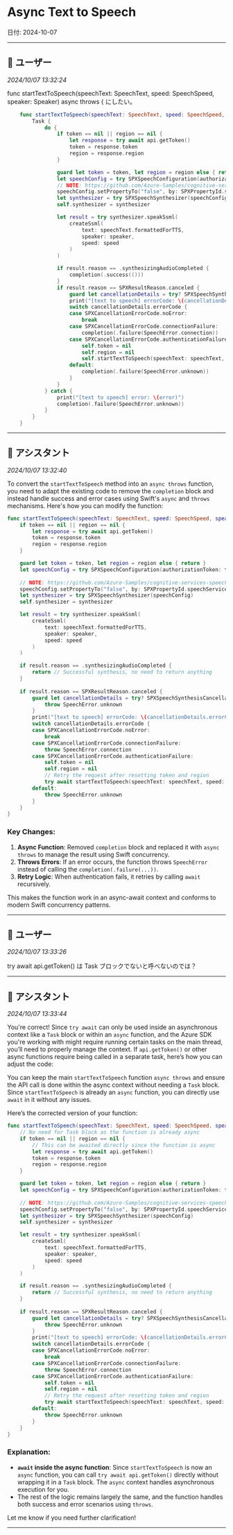 # Async Text to Speech

日付: 2024-10-07

---

## 👤 ユーザー
*2024/10/07 13:32:24*

func startTextToSpeech(speechText: SpeechText, speed: SpeechSpeed, speaker: Speaker) async throws { にしたい。

```swift
    func startTextToSpeech(speechText: SpeechText, speed: SpeechSpeed, speaker: Speaker, completion: @escaping (Result<Void, Error>) -> Void) {
        Task {
            do {
                if token == nil || region == nil {
                    let response = try await api.getToken()
                    token = response.token
                    region = response.region
                }

                guard let token = token, let region = region else { return }
                let speechConfig = try SPXSpeechConfiguration(authorizationToken: token, region: region)
                // NOTE: https://github.com/Azure-Samples/cognitive-services-speech-sdk/issues/2150
                speechConfig.setPropertyTo("false", by: SPXPropertyId.speechServiceConnectionSynthesisEnableCompressedAudioTransmission)
                let synthesizer = try SPXSpeechSynthesizer(speechConfig)
                self.synthesizer = synthesizer

                let result = try synthesizer.speakSsml(
                    createSsml(
                        text: speechText.formattedForTTS,
                        speaker: speaker,
                        speed: speed
                    )
                )

                if result.reason == .synthesizingAudioCompleted {
                    completion(.success(()))
                }
                if result.reason == SPXResultReason.canceled {
                    guard let cancellationDetails = try? SPXSpeechSynthesisCancellationDetails(fromCanceledSynthesisResult: result) else { return }
                    print("[text to speech] errorCode: \(cancellationDetails.errorCode)")
                    switch cancellationDetails.errorCode {
                    case SPXCancellationErrorCode.noError:
                        break
                    case SPXCancellationErrorCode.connectionFailure:
                        completion(.failure(SpeechError.connection))
                    case SPXCancellationErrorCode.authenticationFailure:
                        self.token = nil
                        self.region = nil
                        self.startTextToSpeech(speechText: speechText, speed: speed, speaker: speaker, completion: completion)
                    default:
                        completion(.failure(SpeechError.unknown))
                    }
                }
            } catch {
                print("[text to speech] error: \(error)")
                completion(.failure(SpeechError.unknown))
            }
        }
    }
```

---

## 🤖 アシスタント
*2024/10/07 13:32:40*

To convert the `startTextToSpeech` method into an `async throws` function, you need to adapt the existing code to remove the `completion` block and instead handle success and error cases using Swift's `async` and `throws` mechanisms. Here's how you can modify the function:

```swift
func startTextToSpeech(speechText: SpeechText, speed: SpeechSpeed, speaker: Speaker) async throws {
    if token == nil || region == nil {
        let response = try await api.getToken()
        token = response.token
        region = response.region
    }

    guard let token = token, let region = region else { return }
    let speechConfig = try SPXSpeechConfiguration(authorizationToken: token, region: region)
    
    // NOTE: https://github.com/Azure-Samples/cognitive-services-speech-sdk/issues/2150
    speechConfig.setPropertyTo("false", by: SPXPropertyId.speechServiceConnectionSynthesisEnableCompressedAudioTransmission)
    let synthesizer = try SPXSpeechSynthesizer(speechConfig)
    self.synthesizer = synthesizer

    let result = try synthesizer.speakSsml(
        createSsml(
            text: speechText.formattedForTTS,
            speaker: speaker,
            speed: speed
        )
    )

    if result.reason == .synthesizingAudioCompleted {
        return // Successful synthesis, no need to return anything
    }
    
    if result.reason == SPXResultReason.canceled {
        guard let cancellationDetails = try? SPXSpeechSynthesisCancellationDetails(fromCanceledSynthesisResult: result) else {
            throw SpeechError.unknown
        }
        print("[text to speech] errorCode: \(cancellationDetails.errorCode)")
        switch cancellationDetails.errorCode {
        case SPXCancellationErrorCode.noError:
            break
        case SPXCancellationErrorCode.connectionFailure:
            throw SpeechError.connection
        case SPXCancellationErrorCode.authenticationFailure:
            self.token = nil
            self.region = nil
            // Retry the request after resetting token and region
            try await startTextToSpeech(speechText: speechText, speed: speed, speaker: speaker)
        default:
            throw SpeechError.unknown
        }
    }
}
```

### Key Changes:
1. **Async Function**: Removed `completion` block and replaced it with `async throws` to manage the result using Swift concurrency.
2. **Throws Errors**: If an error occurs, the function throws `SpeechError` instead of calling the `completion(.failure(...))`.
3. **Retry Logic**: When authentication fails, it retries by calling `await` recursively.

This makes the function work in an async-await context and conforms to modern Swift concurrency patterns.

---

## 👤 ユーザー
*2024/10/07 13:33:26*

try await api.getToken() は Task ブロックでないと呼べないのでは？

---

## 🤖 アシスタント
*2024/10/07 13:33:44*

You're correct! Since `try await` can only be used inside an asynchronous context like a `Task` block or within an `async` function, and the Azure SDK you're working with might require running certain tasks on the main thread, you’ll need to properly manage the context. If `api.getToken()` or other async functions require being called in a separate task, here’s how you can adjust the code:

You can keep the main `startTextToSpeech` function `async throws` and ensure the API call is done within the async context without needing a `Task` block. Since `startTextToSpeech` is already an `async` function, you can directly use `await` in it without any issues.

Here’s the corrected version of your function:

```swift
func startTextToSpeech(speechText: SpeechText, speed: SpeechSpeed, speaker: Speaker) async throws {
    // No need for Task block as the function is already async
    if token == nil || region == nil {
        // This can be awaited directly since the function is async
        let response = try await api.getToken()
        token = response.token
        region = response.region
    }

    guard let token = token, let region = region else { return }
    let speechConfig = try SPXSpeechConfiguration(authorizationToken: token, region: region)
    
    // NOTE: https://github.com/Azure-Samples/cognitive-services-speech-sdk/issues/2150
    speechConfig.setPropertyTo("false", by: SPXPropertyId.speechServiceConnectionSynthesisEnableCompressedAudioTransmission)
    let synthesizer = try SPXSpeechSynthesizer(speechConfig)
    self.synthesizer = synthesizer

    let result = try synthesizer.speakSsml(
        createSsml(
            text: speechText.formattedForTTS,
            speaker: speaker,
            speed: speed
        )
    )

    if result.reason == .synthesizingAudioCompleted {
        return // Successful synthesis, no need to return anything
    }
    
    if result.reason == SPXResultReason.canceled {
        guard let cancellationDetails = try? SPXSpeechSynthesisCancellationDetails(fromCanceledSynthesisResult: result) else {
            throw SpeechError.unknown
        }
        print("[text to speech] errorCode: \(cancellationDetails.errorCode)")
        switch cancellationDetails.errorCode {
        case SPXCancellationErrorCode.noError:
            break
        case SPXCancellationErrorCode.connectionFailure:
            throw SpeechError.connection
        case SPXCancellationErrorCode.authenticationFailure:
            self.token = nil
            self.region = nil
            // Retry the request after resetting token and region
            try await startTextToSpeech(speechText: speechText, speed: speed, speaker: speaker)
        default:
            throw SpeechError.unknown
        }
    }
}
```

### Explanation:
- **`await` inside the async function**: Since `startTextToSpeech` is now an `async` function, you can call `try await api.getToken()` directly without wrapping it in a `Task` block. The `async` context handles asynchronous execution for you.
- The rest of the logic remains largely the same, and the function handles both success and error scenarios using `throws`.

Let me know if you need further clarification!

---
